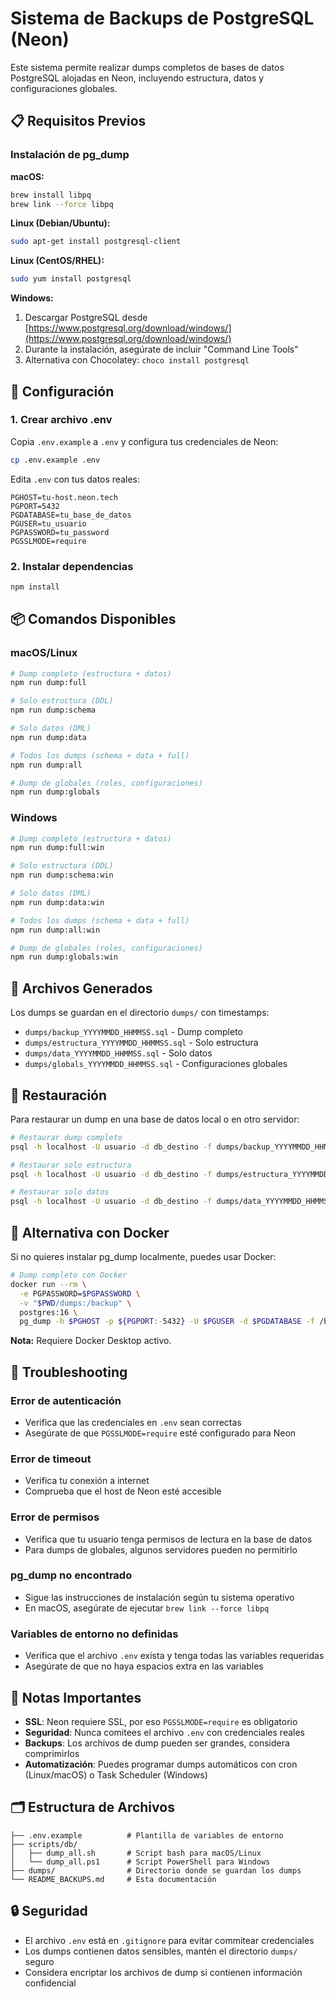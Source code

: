 # Sistema de Backups de PostgreSQL (Neon)

Este sistema permite realizar dumps completos de bases de datos PostgreSQL alojadas en Neon, incluyendo estructura, datos y configuraciones globales.

## 📋 Requisitos Previos

### Instalación de pg_dump

**macOS:**
```bash
brew install libpq
brew link --force libpq
```

**Linux (Debian/Ubuntu):**
```bash
sudo apt-get install postgresql-client
```

**Linux (CentOS/RHEL):**
```bash
sudo yum install postgresql
```

**Windows:**
1. Descargar PostgreSQL desde [https://www.postgresql.org/download/windows/](https://www.postgresql.org/download/windows/)
2. Durante la instalación, asegúrate de incluir "Command Line Tools"
3. Alternativa con Chocolatey: `choco install postgresql`

## 🚀 Configuración

### 1. Crear archivo .env

Copia `.env.example` a `.env` y configura tus credenciales de Neon:

```bash
cp .env.example .env
```

Edita `.env` con tus datos reales:
```env
PGHOST=tu-host.neon.tech
PGPORT=5432
PGDATABASE=tu_base_de_datos
PGUSER=tu_usuario
PGPASSWORD=tu_password
PGSSLMODE=require
```

### 2. Instalar dependencias

```bash
npm install
```

## 📦 Comandos Disponibles

### macOS/Linux

```bash
# Dump completo (estructura + datos)
npm run dump:full

# Solo estructura (DDL)
npm run dump:schema

# Solo datos (DML)
npm run dump:data

# Todos los dumps (schema + data + full)
npm run dump:all

# Dump de globales (roles, configuraciones)
npm run dump:globals
```

### Windows

```bash
# Dump completo (estructura + datos)
npm run dump:full:win

# Solo estructura (DDL)
npm run dump:schema:win

# Solo datos (DML)
npm run dump:data:win

# Todos los dumps (schema + data + full)
npm run dump:all:win

# Dump de globales (roles, configuraciones)
npm run dump:globals:win
```

## 📁 Archivos Generados

Los dumps se guardan en el directorio `dumps/` con timestamps:

- `dumps/backup_YYYYMMDD_HHMMSS.sql` - Dump completo
- `dumps/estructura_YYYYMMDD_HHMMSS.sql` - Solo estructura
- `dumps/data_YYYYMMDD_HHMMSS.sql` - Solo datos
- `dumps/globals_YYYYMMDD_HHMMSS.sql` - Configuraciones globales

## 🔄 Restauración

Para restaurar un dump en una base de datos local o en otro servidor:

```bash
# Restaurar dump completo
psql -h localhost -U usuario -d db_destino -f dumps/backup_YYYYMMDD_HHMMSS.sql

# Restaurar solo estructura
psql -h localhost -U usuario -d db_destino -f dumps/estructura_YYYYMMDD_HHMMSS.sql

# Restaurar solo datos
psql -h localhost -U usuario -d db_destino -f dumps/data_YYYYMMDD_HHMMSS.sql
```

## 🐳 Alternativa con Docker

Si no quieres instalar pg_dump localmente, puedes usar Docker:

```bash
# Dump completo con Docker
docker run --rm \
  -e PGPASSWORD=$PGPASSWORD \
  -v "$PWD/dumps:/backup" \
  postgres:16 \
  pg_dump -h $PGHOST -p ${PGPORT:-5432} -U $PGUSER -d $PGDATABASE -f /backup/backup_$(date "+%Y%m%d_%H%M%S").sql
```

**Nota:** Requiere Docker Desktop activo.

## 🔧 Troubleshooting

### Error de autenticación
- Verifica que las credenciales en `.env` sean correctas
- Asegúrate de que `PGSSLMODE=require` esté configurado para Neon

### Error de timeout
- Verifica tu conexión a internet
- Comprueba que el host de Neon esté accesible

### Error de permisos
- Verifica que tu usuario tenga permisos de lectura en la base de datos
- Para dumps de globales, algunos servidores pueden no permitirlo

### pg_dump no encontrado
- Sigue las instrucciones de instalación según tu sistema operativo
- En macOS, asegúrate de ejecutar `brew link --force libpq`

### Variables de entorno no definidas
- Verifica que el archivo `.env` exista y tenga todas las variables requeridas
- Asegúrate de que no haya espacios extra en las variables

## 📝 Notas Importantes

- **SSL**: Neon requiere SSL, por eso `PGSSLMODE=require` es obligatorio
- **Seguridad**: Nunca comitees el archivo `.env` con credenciales reales
- **Backups**: Los archivos de dump pueden ser grandes, considera comprimirlos
- **Automatización**: Puedes programar dumps automáticos con cron (Linux/macOS) o Task Scheduler (Windows)

## 🗂️ Estructura de Archivos

```
├── .env.example          # Plantilla de variables de entorno
├── scripts/db/
│   ├── dump_all.sh       # Script bash para macOS/Linux
│   └── dump_all.ps1      # Script PowerShell para Windows
├── dumps/                # Directorio donde se guardan los dumps
└── README_BACKUPS.md     # Esta documentación
```

## 🔒 Seguridad

- El archivo `.env` está en `.gitignore` para evitar commitear credenciales
- Los dumps contienen datos sensibles, mantén el directorio `dumps/` seguro
- Considera encriptar los archivos de dump si contienen información confidencial
